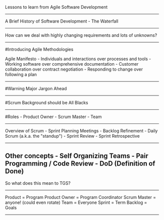 Lessons to learn from Agile Software Development

---

A Brief History of Software Development
	- The Waterfall

---

How can we deal with highly changing requirements and lots of unknowns?

---

#Introducing Agile Methodologies

Agile Manifesto
	- Individuals and interactions over processes and tools
	- Working software over comprehensive documentation
	- Customer collaboration over contract negotiation
	- Responding to change over following a plan

---

#Warning Major Jargon Ahead

---

#Scrum Background should be All Blacks

---

#Roles
	- Product Owner
	- Scrum Master
	- Team

---
Overview of Scrum
	- Sprint Planning Meetings
	- Backlog Refinement
	-	Daily Scrum (a.k.a. the "standup")
	- Sprint Review
	- Sprint Retrospective

---

Other concepts
	- Self Organizing Teams
	- Pair Programming / Code Review
	- DoD (Definition of Done)
---

So what does this mean to TGS?

---

Product = Program
Product Owner = Program Coordinator
Scrum Master = anyone! (could even rotate)
Team = Everyone
Sprint = Term
Backlog = Goals

---




